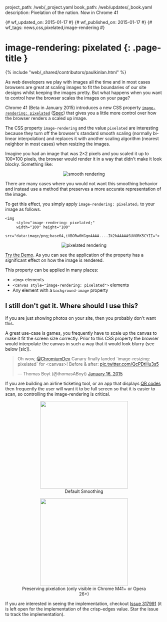 project_path: /web/_project.yaml book_path: /web/updates/_book.yaml description: Pixelation of the nation. Now in Chrome 41

{# wf_updated_on: 2015-01-17 #} {# wf_published_on: 2015-01-17 #} {# wf_tags: news,css,pixelated,image-rendering #}

# image-rendering: pixelated {: .page-title }

{% include "web/_shared/contributors/paulkinlan.html" %}

As web developers we play with images all the time and in most cases browsers are great at scaling images to fit the boundaries of our site designs whilst keeping the images pretty. But what happens when you want to control how the browser scales the images on your page?

Chrome 41 (Beta in January 2015) introduces a new CSS property [`image-rendering: pixelated`](https://developer.mozilla.org/en/docs/Web/CSS/image-rendering) ([Spec](http://dev.w3.org/csswg/css-images-3/#the-image-rendering)) that gives you a little more control over how the browser renders a scaled up image.

The CSS property `image-rendering` and the value `pixelated` are interesting because they turn off the browser's standard smooth scaling (normally bi-linear interpolation) and replaces it with another scaling algorithm (nearest neighbor in most cases) when resizing the images.

Imagine you had an image that was 2×2 pixels and you scaled it up to 100×100 pixels, the browser would render it in a way that didn't make it look blocky. Something like:

<p style="text-align: center;">
  <img src="/web/updates/images/2015-01-19-pixelated/smooth.png" alt="smooth rendering" />
</p>

There are many cases where you would not want this smoothing behavior and instead use a method that preserves a more accurate representation of the image.

To get this effect, you simply apply `image-rendering: pixelated;` to your image as follows.

    <img
         style="image-rendering: pixelated;"
         width="100" height="100"
         src="data:image/png;base64,iVBORw0KGgoAAAA....Ik2kAAAAASUVORK5CYII=">
    

<p style="text-align: center;">
  <img src="/web/updates/images/2015-01-19-pixelated/pixelated.png" alt="pixelated rendering" />
</p>

[Try the Demo](https://googlechrome.github.io/samples/image-rendering-pixelated/index.html). As you can see the application of the property has a significant effect on how the image is rendered.

This property can be applied in many places:

* `<img>` elements
* `<canvas style="image-rendering: pixelated">` elements
* Any element with a `background-image` property

## I still don't get it. Where should I use this?

If you are just showing photos on your site, then you probably don't want this.

A great use-case is games, you frequently have to scale up the canvas to make it fit the screen size correctly. Prior to this CSS property the browser would interpolate the canvas in such a way that it would look blurry (see below [sic]).

<blockquote class="twitter-tweet" data-partner="tweetdeck" data-align="center"><p>Oh wow, <a href="https://twitter.com/ChromiumDev">@ChromiumDev</a> Canary finally landed `image-resizing: pixelated` for &lt;canvas&gt;! Before &amp; after: <a href="http://t.co/QcPDtHu3s5">pic.twitter.com/QcPDtHu3s5</a></p>&mdash; Thomas Boyt (@thomasABoyt) <a href="https://twitter.com/thomasABoyt/status/555990806272946176">January 16, 2015</a></blockquote>

If you are building an airline ticketing tool, or an app that displays [QR codes](https://twitter.com/andreasbovens/status/556696829421953024) then frequently the user will want it to be full screen so that it is easier to scan, so controlling the image-rendering is critical.

<figure style="text-align: center;">
<img src="https://chart.googleapis.com/chart?cht=qr&chs=150x150&choe=UTF-8&chld=H&chl=https://goo.gl/nWBBg"
    width="280" height="280">
    <figcaption>Default Smoothing</figcaption>
</figure>

<figure style="text-align: center;">
<img src="https://chart.googleapis.com/chart?cht=qr&chs=150x150&choe=UTF-8&chld=H&chl=https://goo.gl/nWBBg"
    style="image-rendering: pixelated;"
    width="280" height="280">
    <figcaption>Preserving pixelation (only visible in Chrome M41+ or Opera 26+)</figcaption>
</figure>

If you are interested in seeing the implementation, checkout [Issue 317991](https://code.google.com/p/chromium/issues/detail?id=317991) (it is left open for the implementation of the crisp-edges value. Star the issue to track the implementation).